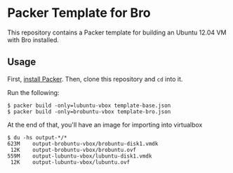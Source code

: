 # Packer Template for Bro

This repository contains a Packer template for building an Ubuntu 12.04 VM
with Bro installed.

## Usage

First, [install Packer](http://www.packer.io/intro/getting-started/setup.html).
Then, clone this repository and `cd` into it.

Run the following:

    $ packer build -only=lubuntu-vbox template-base.json
    $ packer build -only=brobuntu-vbox template-bro.json

At the end of that, you'll have an image for importing into virtualbox

    $ du -hs output-*/*
    623M    output-brobuntu-vbox/brobuntu-disk1.vmdk
     12K    output-brobuntu-vbox/brobuntu.ovf
    559M    output-lubuntu-vbox/lubuntu-disk1.vmdk
     12K    output-lubuntu-vbox/lubuntu.ovf
